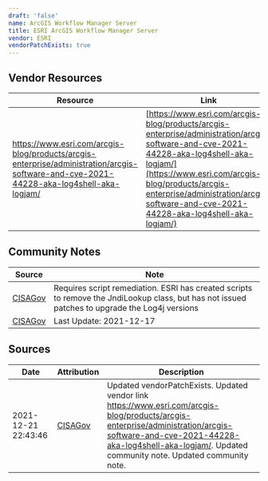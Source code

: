 ```yaml
---
draft: 'false'
name: ArcGIS Workflow Manager Server
title: ESRI ArcGIS Workflow Manager Server
vendor: ESRI
vendorPatchExists: true
---
```


## Vendor Resources
| Resource | Link |
| --- | --- |
| https://www.esri.com/arcgis-blog/products/arcgis-enterprise/administration/arcgis-software-and-cve-2021-44228-aka-log4shell-aka-logjam/ | [https://www.esri.com/arcgis-blog/products/arcgis-enterprise/administration/arcgis-software-and-cve-2021-44228-aka-log4shell-aka-logjam/](https://www.esri.com/arcgis-blog/products/arcgis-enterprise/administration/arcgis-software-and-cve-2021-44228-aka-log4shell-aka-logjam/) |


## Community Notes
| Source | Note |
| --- | --- |
| [CISAGov](https://raw.githubusercontent.com/cisagov/log4j-affected-db/develop/README.md) | Requires script remediation.  ESRI has created scripts to remove the JndiLookup class, but has not issued patches to upgrade the Log4j versions |
| [CISAGov](https://raw.githubusercontent.com/cisagov/log4j-affected-db/develop/README.md) | Last Update: 2021-12-17 |

## Sources
| Date | Attribution | Description |
| --- | --- | --- |
| 2021-12-21 22:43:46 | [CISAGov](https://raw.githubusercontent.com/cisagov/log4j-affected-db/develop/README.md) | Updated vendorPatchExists. Updated vendor link https://www.esri.com/arcgis-blog/products/arcgis-enterprise/administration/arcgis-software-and-cve-2021-44228-aka-log4shell-aka-logjam/. Updated community note. Updated community note.  |
